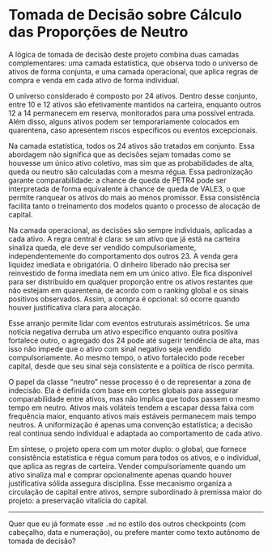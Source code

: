 
# Tomada de Decisão sobre Cálculo das Proporções de Neutro

A lógica de tomada de decisão deste projeto combina duas camadas complementares: uma camada estatística, que observa todo o universo de ativos de forma conjunta, e uma camada operacional, que aplica regras de compra e venda em cada ativo de forma individual.

O universo considerado é composto por 24 ativos. Dentro desse conjunto, entre 10 e 12 ativos são efetivamente mantidos na carteira, enquanto outros 12 a 14 permanecem em reserva, monitorados para uma possível entrada. Além disso, alguns ativos podem ser temporariamente colocados em quarentena, caso apresentem riscos específicos ou eventos excepcionais.

Na camada estatística, todos os 24 ativos são tratados em conjunto. Essa abordagem não significa que as decisões sejam tomadas como se houvesse um único ativo coletivo, mas sim que as probabilidades de alta, queda ou neutro são calculadas com a mesma régua. Essa padronização garante comparabilidade: a chance de queda de PETR4 pode ser interpretada de forma equivalente à chance de queda de VALE3, o que permite ranquear os ativos do mais ao menos promissor. Essa consistência facilita tanto o treinamento dos modelos quanto o processo de alocação de capital.

Na camada operacional, as decisões são sempre individuais, aplicadas a cada ativo. A regra central é clara: se um ativo que já está na carteira sinaliza queda, ele deve ser vendido compulsoriamente, independentemente do comportamento dos outros 23. A venda gera liquidez imediata e obrigatória. O dinheiro liberado não precisa ser reinvestido de forma imediata nem em um único ativo. Ele fica disponível para ser distribuído em qualquer proporção entre os ativos restantes que não estejam em quarentena, de acordo com o ranking global e os sinais positivos observados. Assim, a compra é opcional: só ocorre quando houver justificativa clara para alocação.

Esse arranjo permite lidar com eventos estruturais assimétricos. Se uma notícia negativa derruba um ativo específico enquanto outra positiva fortalece outro, o agregado dos 24 pode até sugerir tendência de alta, mas isso não impede que o ativo com sinal negativo seja vendido compulsoriamente. Ao mesmo tempo, o ativo fortalecido pode receber capital, desde que seu sinal seja consistente e a política de risco permita.

O papel da classe “neutro” nesse processo é o de representar a zona de indecisão. Ela é definida com base em cortes globais para assegurar comparabilidade entre ativos, mas não implica que todos passem o mesmo tempo em neutro. Ativos mais voláteis tendem a escapar dessa faixa com frequência maior, enquanto ativos mais estáveis permanecem mais tempo neutros. A uniformização é apenas uma convenção estatística; a decisão real continua sendo individual e adaptada ao comportamento de cada ativo.

Em síntese, o projeto opera com um motor duplo: o global, que fornece consistência estatística e régua comum para todos os ativos, e o individual, que aplica as regras de carteira. Vender compulsoriamente quando um ativo sinaliza mal e comprar opcionalmente apenas quando houver justificativa sólida assegura disciplina. Esse mecanismo organiza a circulação de capital entre ativos, sempre subordinado à premissa maior do projeto: a preservação vitalícia do capital.

---

Quer que eu já formate esse `.md` no estilo dos outros checkpoints (com cabeçalho, data e numeração), ou prefere manter como texto autônomo de tomada de decisão?
